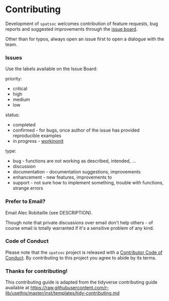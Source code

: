 # Contributing

Development of `spatsoc` welcomes contribution of feature requests, bug reports and suggested improvements through the [issue board](https://gitlab.com/robit.a/spatsoc/issues). 

Other than for typos, always open an issue first to open a dialogue with the team. 

### Issues

Use the labels available on the Issue Board:

priority:

* critical
* high
* medium
* low

status:

* completed
* confirmed - for bugs, once author of the issue has provided reproducible examples
* in progress - [workinonit](https://youtu.be/5nO7IA1DeeI)

type:

* bug - functions are not working as described, intended, ...
* discussion
* documentation - documentation suggestions, improvements
* enhancement - new features, improvements to 
* support - not sure how to implement something, trouble with functions, strange errors


### Prefer to Email? 

Email Alec Robitaille (see DESCRIPTION). 

Though note that private discussions over email don't help others - of course email is totally warranted if it's a sensitive problem of any kind.

### Code of Conduct

Please note that the `spatsoc` project is released with a
[Contributor Code of Conduct](CODE_OF_CONDUCT.md). By contributing to this
project you agree to abide by its terms.

### Thanks for contributing!

This contributing guide is adapted from the tidyverse contributing guide available at https://raw.githubusercontent.com/r-lib/usethis/master/inst/templates/tidy-contributing.md
